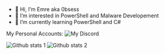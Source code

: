 - 👋 Hi, I’m Emre aka 0bsess
- 👀 I’m interested in PowerShell and Malware Developement
- 🌱 I’m currently learning PowerShell and C#

<!---
0bsesss/0bsesss is a ✨ special ✨ repository because its `README.md` (this file) appears on your GitHub profile.
You can click the Preview link to take a look at your changes.
--->



My Personal Accounts:
![My Discord](https://discord-readme-badge.vercel.app/api?id=<927929666298323034>)


![Github stats 1](https://github-readme-stats.vercel.app/api?username=0bsesss&show_icons=true&theme=gradient) 
![Github stats 2](https://github-readme-stats.vercel.app/api?username=0bsesss&show_icons=true&theme=radical)
